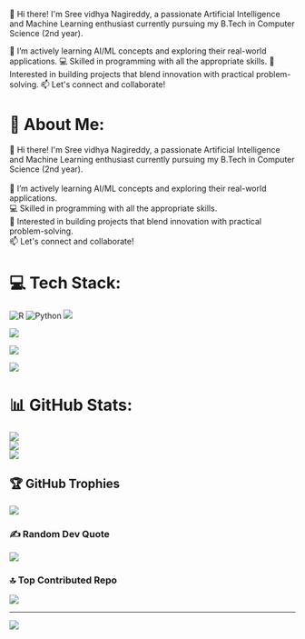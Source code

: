 👋 Hi there!
I'm Sree vidhya Nagireddy, a passionate Artificial Intelligence and Machine Learning enthusiast currently pursuing my B.Tech in Computer Science (2nd year).

🌱 I’m actively learning AI/ML concepts and exploring their real-world applications.
💻 Skilled in programming with all the appropriate skills.
🚀 Interested in building projects that blend innovation with practical problem-solving.
📫 Let's connect and collaborate!

<!---
SreevidhyaNagireddy/SreevidhyaNagireddy is a ✨ special ✨ repository because its `README.md` (this file) appears on your GitHub profile.
You can click the Preview link to take a look at your changes.
--->
# 💫 About Me:
👋 Hi there! I'm Sree vidhya Nagireddy, a passionate Artificial Intelligence and Machine Learning enthusiast currently pursuing my B.Tech in Computer Science (2nd year).<br><br>🌱 I’m actively learning AI/ML concepts and exploring their real-world applications.<br> 💻 Skilled in programming with all the appropriate skills. <br>🚀 Interested in building projects that blend innovation with practical problem-solving. <br>📫 Let's connect and collaborate!


# 💻 Tech Stack:
![R](https://img.shields.io/badge/r-%23276DC3.svg?style=for-the-badge&logo=r&logoColor=white) ![Python](https://img.shields.io/badge/python-3670A0?style=for-the-badge&logo=python&logoColor=ffdd54)
![](https://github-readme-stats.vercel.app/api?username=SreevidhyaNagireddy&theme=dark&hide_border=false&include_all_commits=true&count_private=true)

![](https://github-readme-streak-stats.herokuapp.com/?user=SreevidhyaNagireddy&theme=dark&hide_border=false)

![](https://github-readme-stats.vercel.app/api/top-langs/?username=SreevidhyaNagireddy&theme=dark&hide_border=false&include_all_commits=true&count_private=true&layout=compact)

![](https://visitcount.itsvg.in/api?id=SreevidhyaNagireddy&icon=0&color=0)
# 📊 GitHub Stats:
![](https://github-readme-stats.vercel.app/api?username=SreevidhyaNagireddy&theme=dark&hide_border=false&include_all_commits=false&count_private=false)<br/>
![](https://github-readme-streak-stats.herokuapp.com/?user=SreevidhyaNagireddy&theme=dark&hide_border=false)<br/>
![](https://github-readme-stats.vercel.app/api/top-langs/?username=SreevidhyaNagireddy&theme=dark&hide_border=false&include_all_commits=false&count_private=false&layout=compact)

## 🏆 GitHub Trophies
![](https://github-profile-trophy.vercel.app/?username=SreevidhyaNagireddy&theme=radical&no-frame=false&no-bg=false&margin-w=4)

### ✍️ Random Dev Quote
![](https://quotes-github-readme.vercel.app/api?type=horizontal&theme=radical)

### 🔝 Top Contributed Repo
![](https://github-contributor-stats.vercel.app/api?username=SreevidhyaNagireddy&limit=5&theme=dark&combine_all_yearly_contributions=true)

---
[![](https://visitcount.itsvg.in/api?id=SreevidhyaNagireddy&icon=0&color=0)](https://visitcount.itsvg.in)


<!-- Proudly created with GPRM ( https://gprm.itsvg.in ) -->

